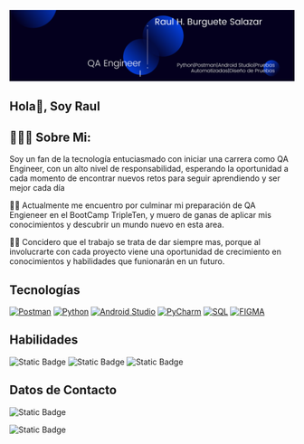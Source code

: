 ![](https://github.com/Raul-qa-Burguete/Raul-qa-Burguete/blob/main/Banner%20de%20Linkedin%20Moderno%20para%20Arquitecto%20Azul%20y%20Blanco.png)


## Hola👋, Soy Raul 

## 🧑🏻‍💻 Sobre Mi:


Soy un fan de la tecnología entuciasmado con iniciar una carrera como QA Engineer, con un alto nivel de responsabilidad, esperando la oportunidad a cada momento de encontrar nuevos retos para seguir aprendiendo y ser mejor cada día 

👨‍🏫 Actualmente me encuentro por culminar mi preparación de QA Engieneer en el BootCamp TripleTen, y muero de ganas de aplicar mis conocimientos y descubrir un mundo nuevo en esta area. 

👍🏼 Concidero que el trabajo se trata de dar siempre mas, porque al involucrarte con cada proyecto viene una oportunidad de crecimiento en conocimientos y habilidades que funionarán en un futuro.



## Tecnologías

[![Postman](https://img.shields.io/badge/Postman-FF6C37?style=for-the-badge&logo=Postman&logoColor=white)]()
[![Python](https://img.shields.io/badge/Python-1C43C5?style=for-the-badge&logo=Python&logoColor=white)]()
[![Android Studio](https://img.shields.io/badge/Android_Studio-51E70C?style=for-the-badge&logo=Android&logoColor=white)]()
[![PyCharm](https://img.shields.io/badge/PyCharm-D0E70C?style=for-the-badge&logo=PyCharm&logoColor=white)]()
[![SQL](https://img.shields.io/badge/SQL-E7AF0C?style=for-the-badge&logo=SQL&logoColor=white)]()
[![FIGMA](https://img.shields.io/badge/Figma-0C66E7?style=for-the-badge&logo=Figma&logoColor=white)]()


## Habilidades
![Static Badge](https://img.shields.io/badge/Trabajo_en_Equipo-109DFA)
![Static Badge](https://img.shields.io/badge/Comunicación-ECECEC)
![Static Badge](https://img.shields.io/badge/Adaptabilidad-6DC36D)

## Datos de Contacto

![Static Badge](https://img.shields.io/badge/Telefono-+522224018205-brightgreen?style=social&logo)

![Static Badge](https://img.shields.io/badge/Linkedin-qa_raul_burguete-brightgreen?style=social&logo)

<!--
**Raul-qa-Burguete/Raul-qa-Burguete** is a ✨ _special_ ✨ repository because its `README.md` (this file) appears on your GitHub profile.

Here are some ideas to get you started:

-
- 🌱 I’m currently learning new 
- 👯 I’m looking to collaborate on ...
- 🤔 I’m looking for help with ...
- 💬 Ask me about ...
- 📫 How to reach me: ...
- 😄 Pronouns: ...
- ⚡ Fun fact: ...
-->
